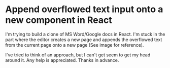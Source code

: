 
# Append overflowed text input onto a new component in React

I'm trying to build a clone of MS Word/Google docs in React.
I'm stuck in the part where the editor creates a new page and appends the overflowed text from the current page onto a new page (See image for reference).

I've tried to think of an approach, but I can't get seem to get my head around it. Any help is appreciated. Thanks in advance.

        